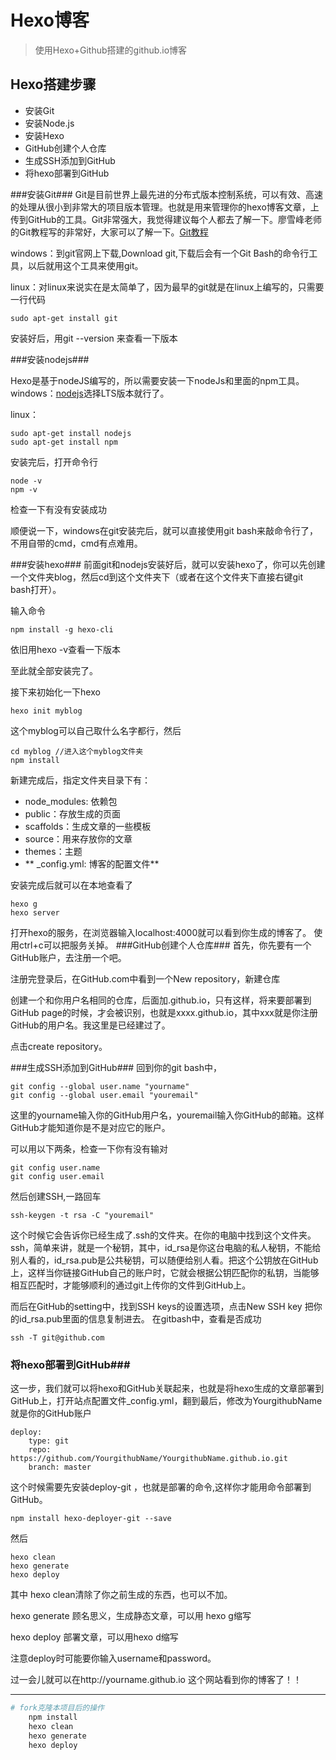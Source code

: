 # Hexo博客

> 使用Hexo+Github搭建的github.io博客

## Hexo搭建步骤
- 安装Git
- 安装Node.js
- 安装Hexo
- GitHub创建个人仓库
- 生成SSH添加到GitHub
- 将hexo部署到GitHub

###安装Git###
Git是目前世界上最先进的分布式版本控制系统，可以有效、高速的处理从很小到非常大的项目版本管理。也就是用来管理你的hexo博客文章，上传到GitHub的工具。Git非常强大，我觉得建议每个人都去了解一下。廖雪峰老师的Git教程写的非常好，大家可以了解一下。[Git教程](liaoxuefeng.com/wiki/0013739516305929606dd18361248578c67b8067c8c017b000)

windows：到git官网上下载,Download git,下载后会有一个Git Bash的命令行工具，以后就用这个工具来使用git。

linux：对linux来说实在是太简单了，因为最早的git就是在linux上编写的，只需要一行代码

    sudo apt-get install git

安装好后，用git --version 来查看一下版本

###安装nodejs###

Hexo是基于nodeJS编写的，所以需要安装一下nodeJs和里面的npm工具。
windows：[nodejs](https://nodejs.org/en/download/)选择LTS版本就行了。

linux：

    sudo apt-get install nodejs
    sudo apt-get install npm

安装完后，打开命令行

    node -v
    npm -v
检查一下有没有安装成功

顺便说一下，windows在git安装完后，就可以直接使用git bash来敲命令行了，不用自带的cmd，cmd有点难用。

###安装hexo###
前面git和nodejs安装好后，就可以安装hexo了，你可以先创建一个文件夹blog，然后cd到这个文件夹下（或者在这个文件夹下直接右键git bash打开）。

输入命令
    
    npm install -g hexo-cli

依旧用hexo -v查看一下版本

至此就全部安装完了。

接下来初始化一下hexo

    hexo init myblog
这个myblog可以自己取什么名字都行，然后

    cd myblog //进入这个myblog文件夹
    npm install
新建完成后，指定文件夹目录下有：

- node_modules: 依赖包
- public：存放生成的页面
- scaffolds：生成文章的一些模板
- source：用来存放你的文章
- themes：主题
- ** _config.yml: 博客的配置文件**

安装完成后就可以在本地查看了

    hexo g
    hexo server
打开hexo的服务，在浏览器输入localhost:4000就可以看到你生成的博客了。
使用ctrl+c可以把服务关掉。
###GitHub创建个人仓库###
首先，你先要有一个GitHub账户，去注册一个吧。

注册完登录后，在GitHub.com中看到一个New repository，新建仓库


创建一个和你用户名相同的仓库，后面加.github.io，只有这样，将来要部署到GitHub page的时候，才会被识别，也就是xxxx.github.io，其中xxx就是你注册GitHub的用户名。我这里是已经建过了。



点击create repository。

###生成SSH添加到GitHub###
回到你的git bash中，

    git config --global user.name "yourname"
    git config --global user.email "youremail"
这里的yourname输入你的GitHub用户名，youremail输入你GitHub的邮箱。这样GitHub才能知道你是不是对应它的账户。

可以用以下两条，检查一下你有没有输对
    
    git config user.name
    git config user.email
然后创建SSH,一路回车
    
    ssh-keygen -t rsa -C "youremail"
这个时候它会告诉你已经生成了.ssh的文件夹。在你的电脑中找到这个文件夹。
ssh，简单来讲，就是一个秘钥，其中，id_rsa是你这台电脑的私人秘钥，不能给别人看的，id_rsa.pub是公共秘钥，可以随便给别人看。把这个公钥放在GitHub上，这样当你链接GitHub自己的账户时，它就会根据公钥匹配你的私钥，当能够相互匹配时，才能够顺利的通过git上传你的文件到GitHub上。

而后在GitHub的setting中，找到SSH keys的设置选项，点击New SSH key
把你的id_rsa.pub里面的信息复制进去。
在gitbash中，查看是否成功

    ssh -T git@github.com

### 将hexo部署到GitHub###
这一步，我们就可以将hexo和GitHub关联起来，也就是将hexo生成的文章部署到GitHub上，打开站点配置文件_config.yml，翻到最后，修改为YourgithubName就是你的GitHub账户

    deploy:
	    type: git
	    repo: https://github.com/YourgithubName/YourgithubName.github.io.git
	    branch: master

这个时候需要先安装deploy-git ，也就是部署的命令,这样你才能用命令部署到GitHub。

    npm install hexo-deployer-git --save

然后

    hexo clean
    hexo generate
    hexo deploy

其中 hexo clean清除了你之前生成的东西，也可以不加。

hexo generate 顾名思义，生成静态文章，可以用 hexo g缩写

hexo deploy 部署文章，可以用hexo d缩写

注意deploy时可能要你输入username和password。

过一会儿就可以在http://yourname.github.io 这个网站看到你的博客了！！


----------

``` bash
# fork克隆本项目后的操作
    npm install
    hexo clean
    hexo generate
    hexo deploy
```
